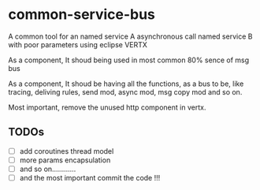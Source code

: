 # common-service-bus
A common tool for an named service A asynchronous call named service B with poor parameters using eclipse VERTX

As a component, It shoud being used in most common 80% sence of msg bus

As a component, It shoud be having all the functions, as a bus to be, like tracing, deliving rules, send mod, async mod, msg copy mod and so on.

Most important, remove the unused http component in vertx.

## TODOs
- [ ] add coroutines thread model
- [ ] more params encapsulation
- [ ] and so on…………
- [ ] and the most important commit the code !!!
